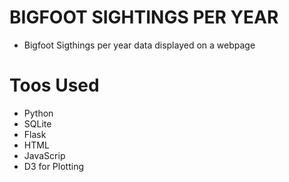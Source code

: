 # BIGFOOT SIGHTINGS PER YEAR 

* Bigfoot Sigthings per year data displayed on a webpage

# Toos Used
* Python
* SQLite
* Flask
* HTML
* JavaScrip 
* D3 for Plotting 